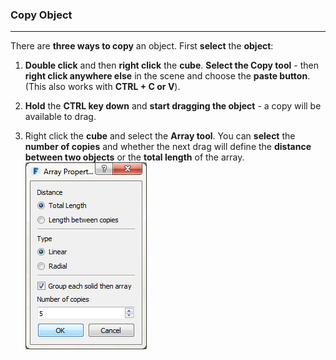### Copy Object
---

There are **three ways to copy** an object. First **select** the **object**:

1. **Double click** and then **right click** the **cube**. **Select the Copy tool** - then **right click anywhere else** in the scene and choose the **paste button**. (This also works with **CTRL + C **or** V**).

2. **Hold** the **CTRL key down** and **start dragging the object** - a copy will be available to drag.

3. Right click the **cube** and select the **Array tool**. You can **select** the **number of copies** and whether the next drag will define the **distance between two objects** or the **total length** of the array. ![](./images/c587fa65-069f-4d8c-910e-f19c8cf36aff.png) 






